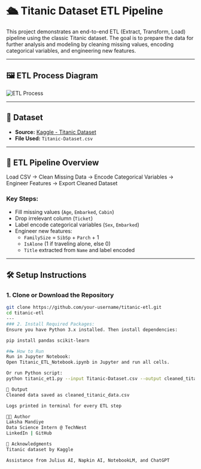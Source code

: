 # 🛳 Titanic Dataset ETL Pipeline

This project demonstrates an end-to-end ETL (Extract, Transform, Load) pipeline using the classic Titanic dataset. The goal is to prepare the data for further analysis and modeling by cleaning missing values, encoding categorical variables, and engineering new features.

---
## 🖼️ ETL Process Diagram

![ETL Process](ETL%20Process%20for%20Titanic%20Dataset%20-%20visual%20selection.png)

---
## 📂 Dataset

- **Source:** [Kaggle - Titanic Dataset](https://www.kaggle.com/datasets/yasserh/titanic-dataset)
- **File Used:** `Titanic-Dataset.csv`

---

## 🔄 ETL Pipeline Overview

Load CSV → Clean Missing Data → Encode Categorical Variables → Engineer Features → Export Cleaned Dataset


### Key Steps:

- Fill missing values (`Age`, `Embarked`, `Cabin`)
- Drop irrelevant column (`Ticket`)
- Label encode categorical variables (`Sex`, `Embarked`)
- Engineer new features: 
  - `FamilySize` = `SibSp` + `Parch` + 1
  - `IsAlone` (1 if traveling alone, else 0)
  - `Title` extracted from `Name` and label encoded

---

## 🛠️ Setup Instructions

### 1. Clone or Download the Repository
```bash
git clone https://github.com/your-username/titanic-etl.git
cd titanic-etl
---
### 2. Install Required Packages:
Ensure you have Python 3.x installed. Then install dependencies:

pip install pandas scikit-learn

##▶️ How to Run
Run in Jupyter Notebook:
Open Titanic_ETL_Notebook.ipynb in Jupyter and run all cells.

Or run Python script:
python titanic_et1.py --input Titanic-Dataset.csv --output cleaned_titanic_data.csv

📁 Output
Cleaned data saved as cleaned_titanic_data.csv

Logs printed in terminal for every ETL step

👩‍💻 Author
Laksha Mandiye
Data Science Intern @ TechNest
LinkedIn | GitHub

🙏 Acknowledgments
Titanic dataset by Kaggle

Assistance from Julius AI, Napkin AI, NotebookLM, and ChatGPT
